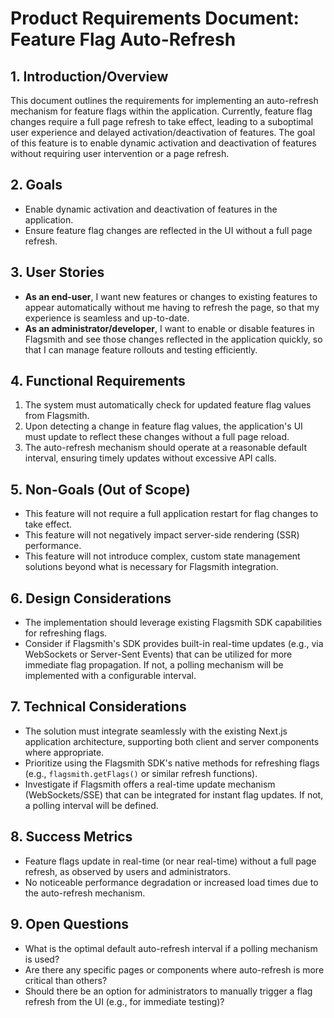 # Product Requirements Document: Feature Flag Auto-Refresh

## 1. Introduction/Overview

This document outlines the requirements for implementing an auto-refresh mechanism for feature flags within the application. Currently, feature flag changes require a full page refresh to take effect, leading to a suboptimal user experience and delayed activation/deactivation of features. The goal of this feature is to enable dynamic activation and deactivation of features without requiring user intervention or a page refresh.

## 2. Goals

*   Enable dynamic activation and deactivation of features in the application.
*   Ensure feature flag changes are reflected in the UI without a full page refresh.

## 3. User Stories

*   **As an end-user**, I want new features or changes to existing features to appear automatically without me having to refresh the page, so that my experience is seamless and up-to-date.
*   **As an administrator/developer**, I want to enable or disable features in Flagsmith and see those changes reflected in the application quickly, so that I can manage feature rollouts and testing efficiently.

## 4. Functional Requirements

1.  The system must automatically check for updated feature flag values from Flagsmith.
2.  Upon detecting a change in feature flag values, the application's UI must update to reflect these changes without a full page reload.
3.  The auto-refresh mechanism should operate at a reasonable default interval, ensuring timely updates without excessive API calls.

## 5. Non-Goals (Out of Scope)

*   This feature will not require a full application restart for flag changes to take effect.
*   This feature will not negatively impact server-side rendering (SSR) performance.
*   This feature will not introduce complex, custom state management solutions beyond what is necessary for Flagsmith integration.

## 6. Design Considerations

*   The implementation should leverage existing Flagsmith SDK capabilities for refreshing flags.
*   Consider if Flagsmith's SDK provides built-in real-time updates (e.g., via WebSockets or Server-Sent Events) that can be utilized for more immediate flag propagation. If not, a polling mechanism will be implemented with a configurable interval.

## 7. Technical Considerations

*   The solution must integrate seamlessly with the existing Next.js application architecture, supporting both client and server components where appropriate.
*   Prioritize using the Flagsmith SDK's native methods for refreshing flags (e.g., `flagsmith.getFlags()` or similar refresh functions).
*   Investigate if Flagsmith offers a real-time update mechanism (WebSockets/SSE) that can be integrated for instant flag updates. If not, a polling interval will be defined.

## 8. Success Metrics

*   Feature flags update in real-time (or near real-time) without a full page refresh, as observed by users and administrators.
*   No noticeable performance degradation or increased load times due to the auto-refresh mechanism.

## 9. Open Questions

*   What is the optimal default auto-refresh interval if a polling mechanism is used?
*   Are there any specific pages or components where auto-refresh is more critical than others?
*   Should there be an option for administrators to manually trigger a flag refresh from the UI (e.g., for immediate testing)?
